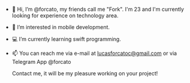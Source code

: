  - 👋 Hi, I’m @forcato, my friends call me "Fork". I'm 23 and I'm currently looking for experience on technology area.
 - 📱 I’m interested in mobile development.
 - 💻 I’m currently learning swift programming.
 - 📫 You can reach me via e-mail at lucasforcatoc@gmail.com or via Telegram App @forcato

   Contact me, it will be my pleasure working on your project!
